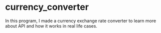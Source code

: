 # currency_converter
In this program, I made a currency exchange rate converter to learn more about API and how it works in real life cases.
